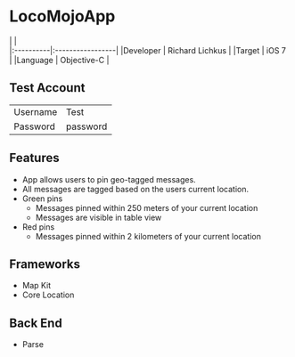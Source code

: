 LocoMojoApp
===========
|           |              
|:----------|:-----------------|
|Developer  | Richard Lichkus  |
|Target     | iOS 7            |
|Language   | Objective-C      |

Test Account
-------------
|          |          |
|:---------|:---------|
|Username  |Test      |
|Password  |password  |

Features
---------
* App allows users to pin geo-tagged messages. 
* All messages are tagged based on the users current location.
* Green pins
   - Messages pinned within 250 meters of your current location
   - Messages are visible in table view
* Red pins
   - Messages pinned within 2 kilometers of your current location

Frameworks
----------
* Map Kit
* Core Location

Back End
--------
* Parse 
